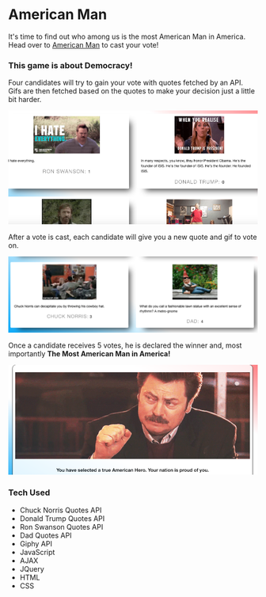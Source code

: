 # American Man

It's time to find out who among us is the most American Man in America. Head over to
[American Man]('https://lalmeida89.github.io/AmericanMan/') to cast your vote!

### This game is about Democracy!

Four candidates will try to gain your vote with quotes fetched by an API.
Gifs are then fetched based on the quotes to make your decision just a little bit harder.

![first-slide](public/images/first-slide.png)




After a vote is cast, each candidate will give you a new quote and gif to vote on.

![second-slide](public/images/second-slide.png)




Once a candidate receives 5 votes, he is declared the winner and, most importantly
**The Most American Man in America!**

![third-slide](public/images/final-slide.png)




### Tech Used

* Chuck Norris Quotes API
* Donald Trump Quotes API
* Ron Swanson Quotes API
* Dad Quotes API
* Giphy API
* JavaScript
* AJAX
* JQuery
* HTML
* CSS
